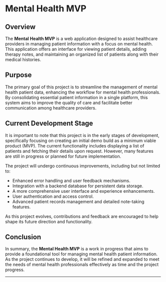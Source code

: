 # Mental Health MVP

## Overview

The **Mental Health MVP** is a web application designed to assist healthcare providers in managing patient information with a focus on mental health. This application offers an interface for viewing patient details, adding therapy notes, and maintaining an organized list of patients along with their medical histories.

## Purpose

The primary goal of this project is to streamline the management of mental health patient data, enhancing the workflow for mental health professionals. By consolidating essential patient information in a single platform, this system aims to improve the quality of care and facilitate better communication among healthcare providers.

## Current Development Stage

It is important to note that this project is in the early stages of development, specifically focusing on creating an initial demo build as a minimum viable product (MVP). The current functionality includes displaying a list of patients and fetching their details upon request. However, many features are still in progress or planned for future implementation.

The project will undergo continuous improvements, including but not limited to:

- Enhanced error handling and user feedback mechanisms.
- Integration with a backend database for persistent data storage.
- A more comprehensive user interface and experience enhancements.
- User authentication and access control.
- Advanced patient records management and detailed note-taking features.

As this project evolves, contributions and feedback are encouraged to help shape its future direction and functionality.

## Conclusion

In summary, the **Mental Health MVP** is a work in progress that aims to provide a foundational tool for managing mental health patient information. As the project continues to develop, it will be refined and expanded to meet the needs of mental health professionals effectively as time and the project progress.

---
